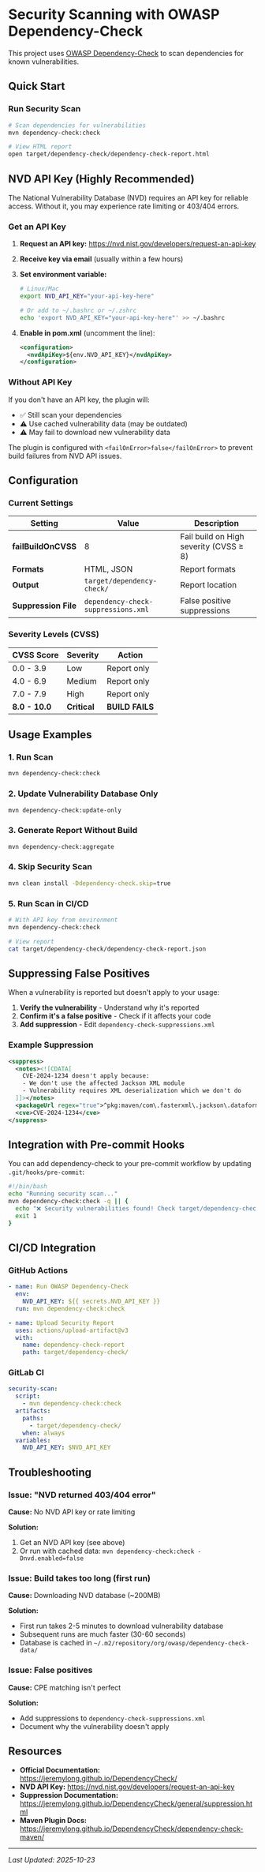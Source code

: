 # Security Scanning with OWASP Dependency-Check

This project uses [OWASP Dependency-Check](https://owasp.org/www-project-dependency-check/) to scan dependencies for known vulnerabilities.

## Quick Start

### Run Security Scan

```bash
# Scan dependencies for vulnerabilities
mvn dependency-check:check

# View HTML report
open target/dependency-check/dependency-check-report.html
```

## NVD API Key (Highly Recommended)

The National Vulnerability Database (NVD) requires an API key for reliable access. Without it, you may experience rate limiting or 403/404 errors.

### Get an API Key

1. **Request an API key:** https://nvd.nist.gov/developers/request-an-api-key
2. **Receive key via email** (usually within a few hours)
3. **Set environment variable:**

   ```bash
   # Linux/Mac
   export NVD_API_KEY="your-api-key-here"

   # Or add to ~/.bashrc or ~/.zshrc
   echo 'export NVD_API_KEY="your-api-key-here"' >> ~/.bashrc
   ```
4. **Enable in pom.xml** (uncomment the line):

   ```xml
   <configuration>
     <nvdApiKey>${env.NVD_API_KEY}</nvdApiKey>
   </configuration>
   ```

### Without API Key

If you don't have an API key, the plugin will:
- ✅ Still scan your dependencies
- ⚠️ Use cached vulnerability data (may be outdated)
- ⚠️ May fail to download new vulnerability data

The plugin is configured with `<failOnError>false</failOnError>` to prevent build failures from NVD API issues.

## Configuration

### Current Settings

|       Setting        |                Value                |              Description               |
|----------------------|-------------------------------------|----------------------------------------|
| **failBuildOnCVSS**  | 8                                   | Fail build on High severity (CVSS ≥ 8) |
| **Formats**          | HTML, JSON                          | Report formats                         |
| **Output**           | `target/dependency-check/`          | Report location                        |
| **Suppression File** | `dependency-check-suppressions.xml` | False positive suppressions            |

### Severity Levels (CVSS)

|   CVSS Score   |   Severity   |     Action      |
|----------------|--------------|-----------------|
| 0.0 - 3.9      | Low          | Report only     |
| 4.0 - 6.9      | Medium       | Report only     |
| 7.0 - 7.9      | High         | Report only     |
| **8.0 - 10.0** | **Critical** | **BUILD FAILS** |

## Usage Examples

### 1. Run Scan

```bash
mvn dependency-check:check
```

### 2. Update Vulnerability Database Only

```bash
mvn dependency-check:update-only
```

### 3. Generate Report Without Build

```bash
mvn dependency-check:aggregate
```

### 4. Skip Security Scan

```bash
mvn clean install -Ddependency-check.skip=true
```

### 5. Run Scan in CI/CD

```bash
# With API key from environment
mvn dependency-check:check

# View report
cat target/dependency-check/dependency-check-report.json
```

## Suppressing False Positives

When a vulnerability is reported but doesn't apply to your usage:

1. **Verify the vulnerability** - Understand why it's reported
2. **Confirm it's a false positive** - Check if it affects your code
3. **Add suppression** - Edit `dependency-check-suppressions.xml`

### Example Suppression

```xml
<suppress>
  <notes><![CDATA[
    CVE-2024-1234 doesn't apply because:
    - We don't use the affected Jackson XML module
    - Vulnerability requires XML deserialization which we don't do
  ]]></notes>
  <packageUrl regex="true">^pkg:maven/com\.fasterxml\.jackson\.dataformat/jackson-dataformat-xml@.*$</packageUrl>
  <cve>CVE-2024-1234</cve>
</suppress>
```

## Integration with Pre-commit Hooks

You can add dependency-check to your pre-commit workflow by updating `.git/hooks/pre-commit`:

```bash
#!/bin/bash
echo "Running security scan..."
mvn dependency-check:check -q || {
  echo "❌ Security vulnerabilities found! Check target/dependency-check/dependency-check-report.html"
  exit 1
}
```

## CI/CD Integration

### GitHub Actions

```yaml
- name: Run OWASP Dependency-Check
  env:
    NVD_API_KEY: ${{ secrets.NVD_API_KEY }}
  run: mvn dependency-check:check

- name: Upload Security Report
  uses: actions/upload-artifact@v3
  with:
    name: dependency-check-report
    path: target/dependency-check/
```

### GitLab CI

```yaml
security-scan:
  script:
    - mvn dependency-check:check
  artifacts:
    paths:
      - target/dependency-check/
    when: always
  variables:
    NVD_API_KEY: $NVD_API_KEY
```

## Troubleshooting

### Issue: "NVD returned 403/404 error"

**Cause:** No NVD API key or rate limiting

**Solution:**
1. Get an NVD API key (see above)
2. Or run with cached data: `mvn dependency-check:check -Dnvd.enabled=false`

### Issue: Build takes too long (first run)

**Cause:** Downloading NVD database (~200MB)

**Solution:**
- First run takes 2-5 minutes to download vulnerability database
- Subsequent runs are much faster (30-60 seconds)
- Database is cached in `~/.m2/repository/org/owasp/dependency-check-data/`

### Issue: False positives

**Cause:** CPE matching isn't perfect

**Solution:**
- Add suppressions to `dependency-check-suppressions.xml`
- Document why the vulnerability doesn't apply

## Resources

- **Official Documentation:** https://jeremylong.github.io/DependencyCheck/
- **NVD API Key:** https://nvd.nist.gov/developers/request-an-api-key
- **Suppression Documentation:** https://jeremylong.github.io/DependencyCheck/general/suppression.html
- **Maven Plugin Docs:** https://jeremylong.github.io/DependencyCheck/dependency-check-maven/

---

*Last Updated: 2025-10-23*

